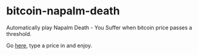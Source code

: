 # bitcoin-napalm-death
Automatically play Napalm Death - You Suffer when bitcoin price passes a threshold.

Go [here](http://hpidcock.github.io/bitcoin-napalm-death), type a price in and enjoy.
